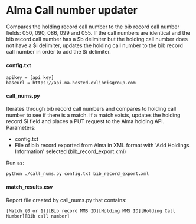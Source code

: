 # Alma Call number updater
Compares the holding record call number to the bib record call number fields: 050, 090, 086, 099 and 055.  If the call numbers are identical and the bib record call number has a $b delimiter but the holding call number does not have a $i delimiter, updates the holding call number to the bib record call number in order to add the $i delimiter.  

#### config.txt
```[Params]
apikey = [api key] 
baseurl = https://api-na.hosted.exlibrisgroup.com
```

#### call_nums.py
Iterates through bib record call numbers and compares to holding call number to see if there is a match.  If a match exists, updates the holding record $i field and places a PUT request to the Alma holding API. Parameters:
- config.txt 
- File of bib record exported from Alma in XML format with 'Add Holdings Information' selected (bib_record_export.xml)

Run as:
```
python ./call_nums.py config.txt bib_record_export.xml
```

#### match_results.csv
Report file created by call_nums.py that contains:
```
[Match (0 or 1)][Bib record MMS ID][Holding MMS ID][Holding Call Number][Bib call number]
```
